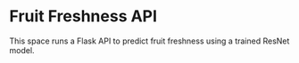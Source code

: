 # Fruit Freshness API

This space runs a Flask API to predict fruit freshness using a trained ResNet model.
